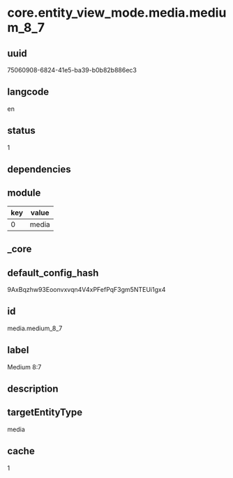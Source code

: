 # core.entity_view_mode.media.medium_8_7

## uuid
75060908-6824-41e5-ba39-b0b82b886ec3

## langcode
en

## status
1

## dependencies

## module
|key|value|
|-|-|
|0|media|


## _core

## default_config_hash
9AxBqzhw93Eoonvxvqn4V4xPFefPqF3gm5NTEUi1gx4

## id
media.medium_8_7

## label
Medium 8:7

## description


## targetEntityType
media

## cache
1
